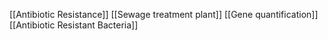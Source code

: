 [[Antibiotic Resistance]]
[[Sewage treatment plant]]
[[Gene quantification]]
[[Antibiotic Resistant Bacteria]]
